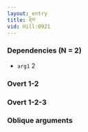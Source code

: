 ```yaml
---
layout: entry
title: རྡིབ་
vid: Hill:0921
---
```

### Dependencies (N = 2)
* `arg1` 2


### Overt 1-2


### Overt 1-2-3


### Oblique arguments
